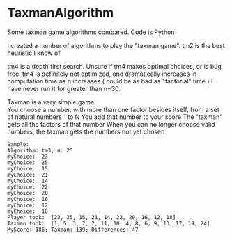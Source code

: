 # TaxmanAlgorithm
Some taxman game algorithms compared.  Code is Python

I created a number of algorithms to play the "taxman game".  tm2 is the best heuristic I know of.  

tm4 is a depth first search.  Unsure if tm4 makes optimal choices, or is bug free.  tm4 is definitely not optimized, and dramatically increases in computation time as n increases ( could be as bad as "factorial" time.)  I have never run it for greater than n=30.

Taxman is a very simple game.  
You choose a number, with more than one factor besides itself, from a set of natural numbers 1 to N
You add that number to your score
The "taxman" gets all the factors of that number
When you can no longer choose valid numbers, the taxman gets the numbers not yet chosen

```
Sample:
Algorithm: tm3; n: 25
myChoice:  23
myChoice:  25
myChoice:  15
myChoice:  21
myChoice:  14
myChoice:  22
myChoice:  20
myChoice:  16
myChoice:  12
myChoice:  18
Player took:  [23, 25, 15, 21, 14, 22, 20, 16, 12, 18]
Taxman took:  [1, 5, 3, 7, 2, 11, 10, 4, 8, 6, 9, 13, 17, 19, 24]
MyScore: 186; Taxman: 139; Differences: 47
```
